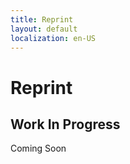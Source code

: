 ```yaml
---
title: Reprint
layout: default
localization: en-US
---
```


# Reprint

## Work In Progress

Coming Soon
